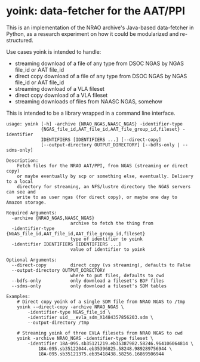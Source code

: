 
# yoink: data-fetcher for the AAT/PPI

This is an implementation of the NRAO archive's Java-based data-fetcher in Python, as a research experiment on how it could be modularized and re-structured.
 
Use cases yoink is intended to handle:
   * streaming download of a file of any type from DSOC NGAS by NGAS file_id or AAT file_id
   * direct copy download of a file of any type from DSOC NGAS by NGAS file_id or AAT file_id
   * streaming download of a VLA fileset
   * direct copy download of a VLA fileset
   * streaming downloads of files from NAASC NGAS, somehow
   
This is intended to be a library wrapped in a command line interface.
 
```
usage: yoink [-h] -archive {NRAO_NGAS,NAASC_NGAS} -identifier-type
             {NGAS_file_id,AAT_file_id,AAT_file_group_id,fileset} -identifier
             IDENTIFIERS [IDENTIFIERS ...] [--direct-copy]
             [--output-directory OUTPUT_DIRECTORY] [--bdfs-only | --sdms-only]

Description:
    Fetch files for the NRAO AAT/PPI, from NGAS (streaming or direct copy)
    or maybe eventually by scp or something else, eventually. Delivery to a local
    directory for streaming, an NFS/lustre directory the NGAS servers can see and
    write to as user ngas (for direct copy), or maybe one day to Amazon storage.

Required Arguments:
  -archive {NRAO_NGAS,NAASC_NGAS}
                        archive to fetch the thing from
  -identifier-type {NGAS_file_id,AAT_file_id,AAT_file_group_id,fileset}
                        type of identifier to yoink
  -identifier IDENTIFIERS [IDENTIFIERS ...]
                        value of identifier to yoink

Optional Arguments:
  --direct-copy         direct copy (vs streaming), defaults to False
  --output-directory OUTPUT_DIRECTORY
                        where to put files, defaults to cwd
  --bdfs-only           only download a fileset's BDF files
  --sdms-only           only download a fileset's SDM tables

Examples:
    # Direct copy yoink of a single SDM file from NRAO NGAS to /tmp
    yoink --direct-copy -archive NRAO_NGAS \
        -identifier-type NGAS_file_id \
        -identifier uid___evla_sdm_X1484357856203.sdm \
        --output-directory /tmp

    # Streaming yoink of three EVLA filesets from NRAO NGAS to cwd
    yoink -archive NRAO_NGAS -identifier-type fileset \
        -identifier 18A-095.sb35121219.eb35387982.58246.964106064814 \
            18A-095.sb35122044.eb35396825.58248.989289756944 \
            18A-095.sb35121375.eb35418438.58256.16869506944
```